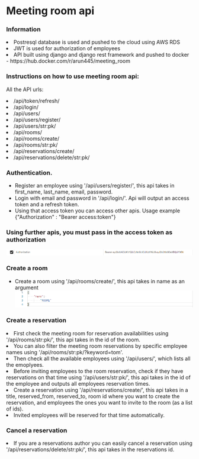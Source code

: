 <h1>Meeting room api</h1>

<h3>Information</h3>
<li>Postresql database is used and pushed to the cloud using AWS RDS</li>
<li>JWT is used for authorization of employees </li>
<li>API built using django and django rest framework and pushed to docker - https://hub.docker.com/r/arun445/meeting_room </li>



<h3>Instructions on how to use meeting room api:</h3>

All the API urls:
<li>/api/token/refresh/</li>
<li>/api/login/</li>
<li>/api/users/</li>
<li>/api/users/register/</li>
<li>/api/users/str:pk/</li>
<li>/api/rooms/</li>
<li>/api/rooms/create/</li>
<li>/api/rooms/str:pk/</li>
<li>/api/reservations/create/</li>
<li>/api/reservations/delete/str:pk/</li>

<h3>Authentication.</h3>
<ul>
<li>Register an employee using '/api/users/register/', this api takes in first_name, last_name, email, password.</li>
<li>Login with email and password in '/api/login/'. Api will output an access token and a refresh token. </li>
<li>Using that access token you can access other apis. Usage example {"Authorization" : "Bearer access:token"}</li>
</ul>
<h3>Using further apis, you must pass in the access token as authorization</h3>
<img src='readme_images/Image1.png'>
<h3>Create a room</h3>
<ul>
<li>Create a room using '/api/rooms/create/', this api takes in name as an argument  </li>
 <img src='readme_images/Image2.png'>
</ul>
<h3>Create a reservation</h3>
<li>First check the meeting room for reservation availabilities using '/api/rooms/str:pk/', this api takes in the id of the room.</li>
<li>You can also filter the meeting room reservations by specific employee names using '/api/rooms/str:pk/?keyword=tom'.</li>
<li>Then check all the available employees using '/api/users/', which lists all the emoplyees. </li>
<li>Before inviting employees to the room reservation, check if they have reservations on that time using '/api/users/str:pk/', this api takes in the id of the employee and outputs all employees reservation times.</li>
<li>Create a reservation using '/api/reservations/create/', this api takes in a title, reserved_from, reserved_to, room id where you want to create the reservation, and employees the ones you want to invite to the room (as a list of ids).</li>
<li>Invited employees will be reserved for that time automatically. </li>
<h3>Cancel a reservation</h3>
<li>If you are a reservations author you can easily cancel a reservation using '/api/reservations/delete/str:pk/', this api takes in the reservations id.</li>

